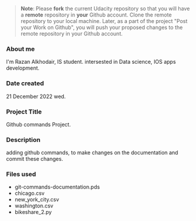 >**Note**: Please **fork** the current Udacity repository so that you will have a **remote** repository in **your** Github account. Clone the remote repository to your local machine. Later, as a part of the project "Post your Work on Github", you will push your proposed changes to the remote repository in your Github account.

### About me
I'm Razan Alkhodair, IS student.
intersested in Data science, IOS apps development.

### Date created
21 December 2022 wed.

### Project Title
Github commands Project.

### Description
adding github commands, to make changes on the documentation and commit these changes.

### Files used
- git-commands-documentation.pds
- chicago.csv
- new_york_city.csv
- washington.csv
- bikeshare_2.py


